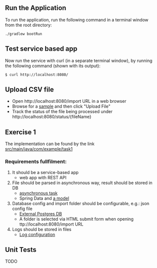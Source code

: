 ## Run the Application

To run the application, run the following command in a terminal window from the root directory:

    ./gradlew bootRun

## Test service based app
Now run the service with curl (in a separate terminal window), by running the following
command (shown with its output):

    $ curl http://localhost:8080/

## Upload CSV file 
* Open http://localhost:8080/import URL in a web browser
* Browse for a [sample](samples/geoclasses.csv) and then click "Upload File"
* Track the status of the file being processed under http://localhost:8080/status/{fileName}

## Exercise 1
The implementation can be found by the link [src/main/java/com/example/task1](src/main/java/com/example/task1)

### Requirements fullfilment:
1) It should be a service-based app
    * web app with REST API
2) File should be parsed in asynchronous way, result should be stored in DB
    * [asynchronous task](https://github.com/yegor86/spring-boot-app/blob/main/src/main/java/com/example/task1/service/FileProcessingService.java#L36)
    * Spring Data and [a model](https://github.com/yegor86/spring-boot-app/blob/main/src/main/java/com/example/task1/model/GeoClass.java)
3) Database config and import folder should be configurable, e.g.: json config file
    * [External Postgres DB](https://github.com/yegor86/spring-boot-app/blob/main/src/main/resources/application.properties#L8-L12)
    * A folder is selected via HTML submit form when opening ttp://localhost:8080/import URL 
4) Logs should be stored in files
    * [Log configuration](https://github.com/yegor86/spring-boot-app/blob/main/src/main/resources/application.properties#L22-L32)

## Unit Tests
TODO